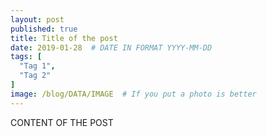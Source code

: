```yaml
---
layout: post
published: true
title: Title of the post
date: 2019-01-28  # DATE IN FORMAT YYYY-MM-DD
tags: [
  "Tag 1",
  "Tag 2"
]
image: /blog/DATA/IMAGE  # If you put a photo is better
---
```


CONTENT OF THE POST

